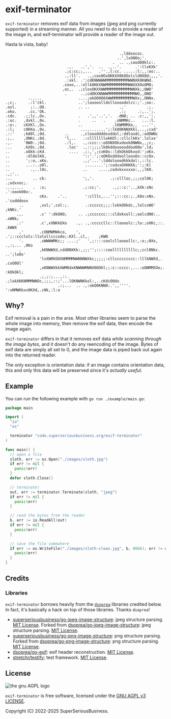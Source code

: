 # exif-terminator

`exif-terminator` removes exif data from images (jpeg and png currently supported) in a streaming manner. All you need to do is provide a reader of the image in, and exif-terminator will provide a reader of the image out.

Hasta la vista, baby!

```text
                                                  .,lddxococ.                   
                                                 ..',lxO0Oo;'.                  
                                               .  .. .,coodO0klc:.              
                           .,.   ..','.  ..  .,..'.      .':llxKXk'             
                          .;c:cc;;,...   .''.,l:cc. .....:l:,,:oo:..            
                          .,:ll'.   .,;cox0OxOKKXX0kOOxlcld0X0d;,,,'.           
                          .:xkl. .':cdKNWWWWMMMMMMMMMMWWNXK0KWNd.               
                         .coxo,..:ollk0KKXNWMMMMMMMMMMWWXXXOoOM0;               
                         ,oc,.  .;cloxOKXXWWMMMMMMMMMMMWNXk;;OWO'               
                          .      ..;cdOKXNNWWMMMMMMMMMMMMWO,,ONO'               
          ......                ....;okOO000XWWMMMMMMMMMWXx;,ONNx.              
.;c;.     .:l'ckl.              ..';looooolldolloooodolcc:;'.;oo:.              
.oxl.      ;:..OO.              .. ..             .,'         .;.               
.oko.     .cc.'Ok.                                .:;     .:,..';.              
.cdc.   .;;lc.,Ox.              .   .',,'..','.  .dN0; .. .c:,,':.              
.:oc.   ,dxkl.,0x.              .     ..   .    .oNMMKc..   ...:l.              
.:o:.   cKXKl.,Ox.              ..             .lKWMMMXo,.  ...''.              
.:l;    c0KKo.,0x.               ...........';:lk0OKNNXKkl,..,;cxd'             
.::'    ;k00l.;0d.        ..     .,cloooddddxxddol;:ddloxdc,:odOWNc             
.;,.    ,ONKc.;0d.        'l,..   .:clllllllokKOl::cllclkKx'.lolxx'             
.,.     '0W0:.;0d.        .:l,.   .,:ccc:::oOXNXOkxdook0NWNx,,;c;.              
...     .kX0c.;0d.         .loc'  .,::;;;;lk0kddoooooddooO0o',ld;               
..      .oOkk:cKd.          ....  .;:,',;cxK0o::ldkOkkOkxod:';oKx.              
..       :dlOolKO,                '::'.';:oOK0xdddoollooxOx::ccOx.              
..       ';:o,.xKo.               .,;'...';lddolooodkkkdol:,::lc.               
..       ...:..oOl.                ........';:codxxOXKKKk;':;:kl                
..         .,..lOc.               ..     ....,codxkxxxxxo:,,;lKO.  .,;'..       
...         .. ck:                ';,'.       .;:cllloc,;;;colOK;  .;odxxoc;.   
...,....    .  :x;                .;:cc;'.     .,;::c:'..,kXk:xNc   .':oook00x:.
      .        cKx.    .'..        ':clllc,...'';:::cc:;.,kOo:xNx.    .'codddoox
      ..       ,xxl;',col:;.       .:cccccc;;;:lxkkOOkdc,,lolcxWO'       ;kNKc.'
     .,.       .c' ':dkO0O;     .. .;ccccccc:::cldxkxoll:;oolcdN0:..      .xWNk;
     .:'       .c',xXNKkOXo    .,. .,:cccccllc::lloooolc:;lo:;oXKc,::.     .kWWX
      ,'       .cONMWMWkco,    ',  .';::ccclolc:llolollcccodo;:KXl..cl,.    ;KWN
      '.       .xWWWWMKc;; ....;'   ',;::::coolclloooollc:,:o;;0Xx, .,:;... ,0Ko
      .        ,kKNWWXd,cdd0NXKk:,;;;'';::::coollllllllllc;;ccl0Nkc.   ..';loOx'
               'lxXWMXOOXNMMMMWWNNNWXkc;;;;;:cllccccccccc::lllkNWXd,.   .cxO0Ol'
               ,xKNWWXkkXWM0dxKNWWWMWNX0OOkl;;:c::cccc:,...:oONMMXOo;.  :kOkOkl;
               .;,;:;...,::.  .;lokXKKNMMMWNOc,;;;,::;'...lOKNWNKkol:,..cKdcO0do
                       .:;...  .. .,:okO0KNN0:.',,''''. ':xNMWKkxxOKXd,.cNk,:l:o
```

## Why?

Exif removal is a pain in the arse. Most other libraries seem to parse the whole image into memory, then remove the exif data, then encode the image again.

`exif-terminator` differs in that it removes exif data *while scanning through the image bytes*, and it doesn't do any reencoding of the image. Bytes of exif data are simply all set to 0, and the image data is piped back out again into the returned reader.

The only exception is orientation data: if an image contains orientation data, this and only this data will be preserved since it's *actually useful*.

## Example

You can run the following example with `go run ./example/main.go`:

```go
package main

import (
  "io"
  "os"

  terminator "code.superseriousbusiness.org/exif-terminator"
)

func main() {
  // open a file
  sloth, err := os.Open("./images/sloth.jpg")
  if err != nil {
    panic(err)
  }
  defer sloth.Close()

  // terminate!
  out, err := terminator.Terminate(sloth, "jpeg")
  if err != nil {
    panic(err)
  }

  // read the bytes from the reader
  b, err := io.ReadAll(out)
  if err != nil {
    panic(err)
  }

  // save the file somewhere
  if err := os.WriteFile("./images/sloth-clean.jpg", b, 0666); err != nil {
    panic(err)
  }
}
```

## Credits

### Libraries

`exif-terminator` borrows heavily from the [`dsoprea`](https://github.com/dsoprea) libraries credited below. In fact, it's basically a hack on top of those libraries. Thanks `dsoprea`!

- [superseriousbusiness/go-jpeg-image-structure](https://code.superseriousbusiness.org/go-jpeg-image-structure): jpeg structure parsing. [MIT License](https://spdx.org/licenses/MIT.html). Forked from [dsoprea/go-jpeg-image-structure](https://github.com/dsoprea/go-jpeg-image-structure): jpeg structure parsing. [MIT License](https://spdx.org/licenses/MIT.html).
- [superseriousbusiness/go-png-image-structure](https://code.superseriousbusiness.org/go-png-image-structure): png structure parsing. Forked from [dsoprea/go-png-image-structure](https://github.com/dsoprea/go-png-image-structure): png structure parsing. [MIT License](https://spdx.org/licenses/MIT.html).
- [dsoprea/go-exif](https://github.com/dsoprea/go-exif): exif header reconstruction. [MIT License](https://spdx.org/licenses/MIT.html).
- [stretchr/testify](https://github.com/stretchr/testify); test framework. [MIT License](https://spdx.org/licenses/MIT.html).

## License

![the gnu AGPL logo](https://www.gnu.org/graphics/agplv3-155x51.png)

`exif-terminator` is free software, licensed under the [GNU AGPL v3 LICENSE](LICENSE).

Copyright (C) 2022-2025 SuperSeriousBusiness.
